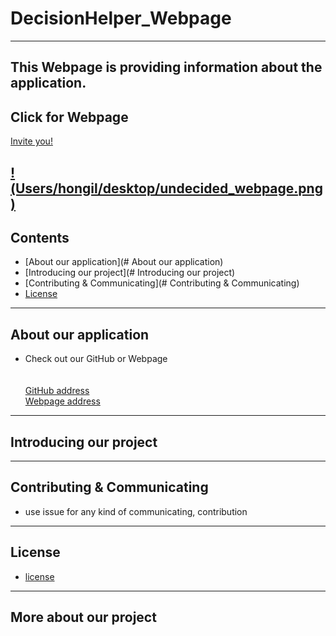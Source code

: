# DecisionHelper_Webpage
----
This Webpage is providing information about the application.
----
## Click for Webpage
[Invite you!](https://hanyang-erica-oss-dev-2020-undecided.github.io/DecisionHelper_Webpage/theme/index.html)

[!(Users/hongil/desktop/undecided_webpage.png)](https://hanyang-erica-oss-dev-2020-undecided.github.io/DecisionHelper_Webpage/theme/index.html)
----
## Contents
* [About our application](# About our application)
* [Introducing our project](# Introducing our project)
* [Contributing & Communicating](# Contributing & Communicating)
* [License](#license)
----
## About our application
* Check out our GitHub or Webpage<br></br>
<br>[GitHub address](https://github.com/sonhl0723/Decision-Helper.git)</br>
[Webpage address](https://hanyang-erica-oss-dev-2020-undecided.github.io/DecisionHelper_Webpage/theme/index.html)
----
## Introducing our project

----
## Contributing & Communicating
* use issue for any kind of communicating, contribution
----
## License
* [license](https://github.com/Hanyang-Erica-Oss-dev-2020-Undecided/DecisionHelper_Webpage/blob/develop/license.txt)
----
## More about our project
